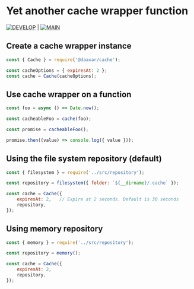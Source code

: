 # Yet another cache wrapper function

[![DEVELOP](https://github.com/daaxar/cache/actions/workflows/nodejs.develop.yml/badge.svg)](https://github.com/daaxar/cache/actions/workflows/nodejs.develop.yml) | [![MAIN](https://github.com/daaxar/cache/actions/workflows/nodejs.main.yml/badge.svg)](https://github.com/daaxar/cache/actions/workflows/nodejs.main.yml)

## Create a cache wrapper instance

```javascript
const { Cache } = require('@daaxar/cache');

const cacheOptions = { expiresAt: 2 };
const cache = Cache(cacheOptions);
```

## Use cache wrapper on a function

```javascript
const foo = async () => Date.now();

const cacheableFoo = cache(foo);

const promise = cacheableFoo();

promise.then((value) => console.log({ value }));
```

## Using the file system repository (default)

```javascript
const { filesystem } = require('../src/repository');

const repository = filesystem({ folder: `${__dirname}/.cache` });

const cache = Cache({
    expiresAt: 2,   // Expire at 2 seconds. Default is 30 seconds
    repository,
});
```

## Using memory repository

```javascript
const { memory } = require('../src/repository');

const repository = memory();

const cache = Cache({
    expiresAt: 2,
    repository,
});
```
